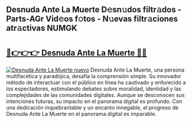 ## Desnuda Ante La Muerte D𝚎sn𝚞dos filtr𝚊dos - Parts-AGr Vid𝚎os f𝚘tos - N𝚞evas filtr𝚊ciones atr𝚊ctivas NUMGK

# <h2><a href="http://mb485o.tromn.icu/?c=Desnuda+Ante+La+Muerte">🔗👉👉👉 Desnuda Ante La Muerte 🔗🔗</a></h2>

[![Desnuda Ante La Muerte nuevo](https://i.imgur.com/pEAQMta.gif)](http://mb485o.tromn.icu/?c=Desnuda+Ante+La+Muerte)
Desnuda Ante La Muerte, una persona multifacética y paradójica, desafía la comprensión simple. Su innovador método de interactuar con el público en línea ha cautivado y enfurecido a los espectadores, estimulando debates sobre moralidad, identidad y las complejidades de las comunidades digitales. Aunque se desconocen sus intenciones futuras, su impacto en el panorama digital es profundo. Con una dedicación inquebrantable y un encanto innegable, el progreso de Desnuda Ante La Muerte en el panorama digital es imparable.

